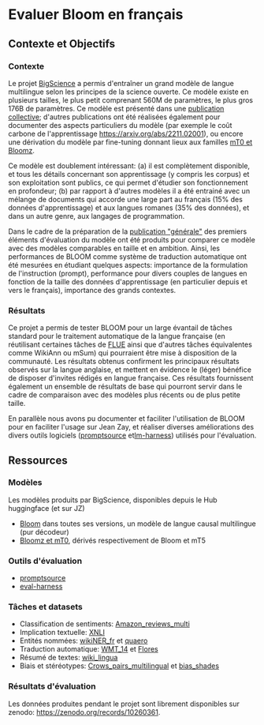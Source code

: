 # Evaluer Bloom en français 

## Contexte et Objectifs

### Contexte
Le projet [BigScience](https://bigscience.huggingface.co/) a permis d'entraîner un grand modèle de langue multilingue selon les principes de la science ouverte. Ce modèle existe en plusieurs tailles, le plus petit comprenant 560M de paramètres, le plus gros 176B de paramètres. Ce modèle est présenté dans une [publication collective](https://arxiv.org/abs/2211.05100); d'autres publications ont été réalisées également pour documenter des aspects particuliers du modèle (par exemple le coût carbone de l'apprentissage https://arxiv.org/abs/2211.02001), ou encore une dérivation du modèle par fine-tuning donnant lieux aux familles [mT0 et Bloomz](https://arxiv.org/abs/2211.01786).

Ce modèle est doublement intéressant: (a) il est complètement disponible, et tous les détails concernant son apprentissage (y compris les corpus) et son exploitation sont publics, ce qui permet d'étudier son fonctionnement en profondeur; (b) par rapport à d'autres modèles il a été entrainé avec un mélange de documents qui accorde une large part au français (15% des données d'apprentissage) et aux langues romanes (35% des données), et dans un autre genre, aux langages de programmation.

Dans le cadre de la préparation de la [publication "générale"](https://arxiv.org/abs/2211.05100) des premiers éléments d'évaluation du modèle ont été produits pour comparer ce modèle avec des modèles comparables en taille et en ambition. Ainsi, les performances de BLOOM comme système de traduction automatique ont été mesurées en étudiant quelques aspects: importance de la formulation de l'instruction (prompt), performance pour divers couples de langues en fonction de la taille des données d'apprentissage (en particulier depuis et vers le français), importance des grands contextes. 

### Résultats
Ce projet a permis de tester BLOOM pour un large évantail de tâches standard pour le traitement automatique de la langue française (en réutilisant certaines tâches de [FLUE](https://github.com/getalp/Flaubert/tree/master/flue) ainsi que d'autres tâches équivalentes comme WikiAnn ou mSum) qui pourraient être mise à disposition de la communauté. Les résultats obtenus confirment les principaux résultats observés sur la langue anglaise, et mettent en évidence le (léger) bénéfice de disposer d'invites rédigés en langue française. Ces résultats fournissent également un ensemble de résultats de base qui pourront servir dans le cadre de comparaison avec des modèles plus récents ou de plus petite taille.

En parallèle nous avons pu documenter et faciliter l'utilisation de BLOOM pour en faciliter l'usage sur Jean Zay, et réaliser diverses améliorations des divers outils logiciels ([promptsource](https://github.com/bigscience-workshop/promptsource) et[lm-harness](https://github.com/EleutherAI/lm-evaluation-harness)) utilisés pour l'évaluation.

## Ressources

### Modèles
Les modèles produits par BigScience, disponibles depuis le Hub huggingface (et sur JZ)
- [Bloom](https://huggingface.co/bigscience/bloom) dans toutes ses versions, un modèle de langue causal multilingue (pur décodeur)
- [Bloomz et mT0](https://huggingface.co/bigscience/bloomz), dérivés respectivement de Bloom et mT5

### Outils d'évaluation

- [promptsource](https://github.com/ncassereau-idris/promptsource)
- [eval-harness](https://github.com/bigscience-workshop/lm-evaluation-harness)

### Tâches et datasets

- Classification de sentiments: [Amazon_reviews_multi](https://huggingface.co/datasets/amazon_reviews_multi)
- Implication textuelle: [XNLI](https://huggingface.co/datasets/xnli/)
- Entités nommées: [wikiNER_fr](https://huggingface.co/datasets/Jean-Baptiste/wikiner_fr) et [quaero](https://huggingface.co/datasets/bigbio/quaero)
- Traduction automatique: [WMT_14](https://huggingface.co/datasets/wmt14xnli) et [Flores](https://huggingface.co/datasets/facebook/flores)
- Résumé de textes: [wiki_lingua](https://huggingface.co/datasets/GEM/wiki_lingua)
- Biais et stéréotypes: [Crows_pairs_multilingual](https://huggingface.co/datasets/BigScienceBiasEval/crows_pairs_multilingual) et [bias_shades](https://huggingface.co/datasets/BigScienceBiasEval/bias-shades)

### Résultats d'évaluation
Les données produites pendant le projet sont librement disponibles sur zenodo: https://zenodo.org/records/10260361.
